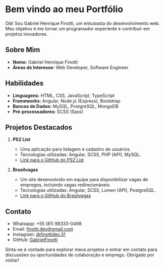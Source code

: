 # Bem vindo ao meu Portfólio

Olá! Sou Gabriel Henrique Finotti, um entusiasta do desenvolvimento web. Meu objetivo é me tornar um programador experiente e contribuir em projetos inovadores.

## Sobre Mim

- **Nome:** Gabriel Henrique Finotti
- **Áreas de Interesse:** Web Developer, Software Engineer

## Habilidades

- **Linguagens:** HTML, CSS, JavaScript, TypeScript
- **Frameworks:** Angular, Node.js (Express), Bootstrap
- **Bancos de Dados:** MySQL, PostgreSQL, MongoDB
- **Pré-processadores:** SCSS (Sass)

## Projetos Destacados

1. **PS2 List**
   - Uma aplicação para listagem e cadastro de usuários.
   - Tecnologias utilizadas: Angular, SCSS, PHP (API), MySQL.
   - [Link para o GitHub do PS2 List](https://github.com/GabrielFinotti/PS2List)

2. **Brasilvagas**
   - Um site desenvolvido em equipe para disponibilizar vagas de empregos, incluindo vagas redirecionáveis.
   - Tecnologias utilizadas: Angular, SCSS, Lumen (API), PostgreSQL.
   - [Link para o GitHub do Brasilvagas](https://github.com/GabrielFinotti/BrasilVagas-Frontend)

## Contato

- Whatsapp: +55 (81) 98333-0498
- Email: finotti.dev@gmail.com
- Instagram: [@finottidev.31](https://www.instagram.com/finottidev.31)
- GitHub: [GabrielFinotti](https://github.com/GabrielFinotti)

Sinta-se à vontade para explorar meus projetos e entrar em contato para discussões ou oportunidades de colaboração e emprego. Obrigado por visitar!
